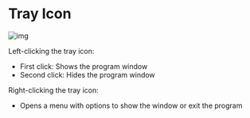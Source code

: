 
# Tray Icon


![img](../images/zh/trayicon.jpg) 

Left-clicking the tray icon:
- First click: Shows the program window
- Second click: Hides the program window

Right-clicking the tray icon:
- Opens a menu with options to show the window or exit the program
